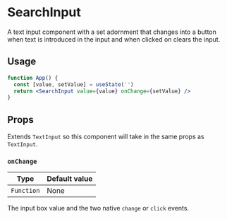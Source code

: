 # SearchInput

A text input component with a set adornment that changes into a button when text is introduced in the input and when clicked on clears the input.

## Usage

```jsx
function App() {
  const [value, setValue] = useState('')
  return <SearchInput value={value} onChange={setValue} />
}
```

## Props

Extends `TextInput` so this component will take in the same props as `TextInput`.

### `onChange`

| Type       | Default value |
| ---------- | ------------- |
| `Function` | None          |

The input box value and the two native `change` or `click` events.

